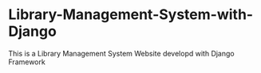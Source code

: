 # Library-Management-System-with-Django
This is a Library Management System Website developd with Django Framework 

